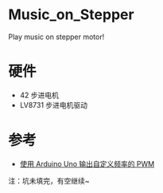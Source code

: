 # Music_on_Stepper
 Play music on stepper motor!



# 硬件

* 42 步进电机
* LV8731 步进电机驱动



# 参考

* [使用 Arduino Uno 输出自定义频率的 PWM](https://www.jianshu.com/p/cef09d3411ab)



注：坑未填完，有空继续~